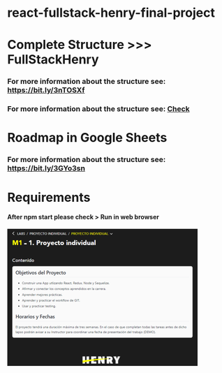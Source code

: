 # react-fullstack-henry-final-project

# Complete Structure >>> FullStackHenry
### For more information about the structure see: https://bit.ly/3nTOSXf
### For more information about the structure see: <a href="https://github.com/ricaza81/final-project-fullstack-henry-agronielsen" target="_blank">Check</a>
####
# Roadmap in Google Sheets
### For more information about the structure see: https://bit.ly/3GYo3sn

# Requirements
#### After npm start please check > Run in web browser

![img](https://github.com/ricaza81/final-project-fullstack-henry-agronielsen/raw/master/req.png)
